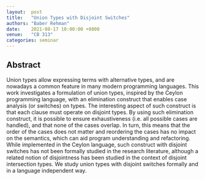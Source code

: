 ```yaml
---
layout:  post
title:   "Union Types with Disjoint Switches"
authors: "Baber Rehman"
date:    2021-08-17 10:00:00 +0800
venue:   "CB 313"
categories: seminar
---
```


## Abstract

Union types allow expressing terms with alternative types, and are nowadays a common feature in many
modern programming languages. This work investigates a formulation of union types, inspired by the Ceylon
programming language, with an elimination construct that enables case analysis (or switches) on types.
The interesting aspect of such construct is that each clause must operate on disjoint types. By using such
elimination construct, it is possible to ensure exhaustiveness (i.e. all possible cases are handled), and that none
of the cases overlap. In turn, this means that the order of the cases does not matter and reordering the cases
has no impact on the semantics, which can aid program understanding and refactoring. While implemented
in the Ceylon language, such construct with disjoint switches has not been formally studied in the research
literature, although a related notion of disjointness has been studied in the context of disjoint intersection types.
We study union types with disjoint switches formally and in a language independent way.
